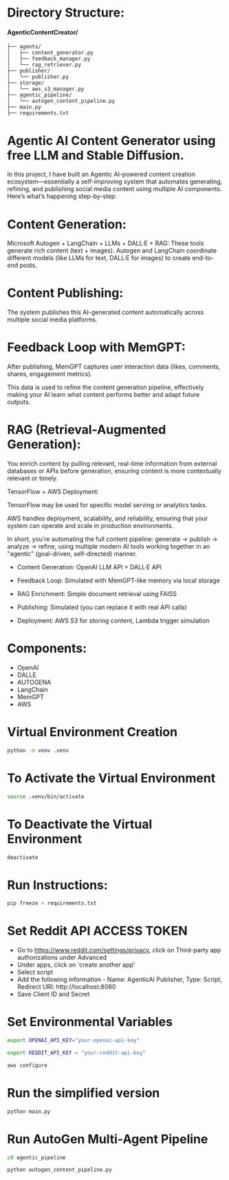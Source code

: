 # Directory Structure:

#### AgenticContentCreator/
```plaintext
├── agents/
│   ├── content_generator.py
│   ├── feedback_manager.py
│   └── rag_retriever.py
├── publisher/
│   └── publisher.py
├── storage/
│   └── aws_s3_manager.py
├── agentic_pipeline/
│   └── autogen_content_pipeline.py  
├── main.py
├── requirements.txt
```


# Agentic AI Content Generator using free LLM and Stable Diffusion.

In this project, I have built an Agentic AI-powered content creation ecosystem—essentially a self-improving system that automates generating, refining, and publishing social media content using multiple AI components. Here’s what’s happening step-by-step:

# Content Generation:

Microsoft Autogen + LangChain + LLMs + DALL·E + RAG:
These tools generate rich content (text + images). Autogen and LangChain coordinate different models (like LLMs for text, DALL·E for images) to create end-to-end posts.

# Content Publishing:

The system publishes this AI-generated content automatically across multiple social media platforms.

# Feedback Loop with MemGPT:

After publishing, MemGPT captures user interaction data (likes, comments, shares, engagement metrics).

This data is used to refine the content generation pipeline, effectively making your AI learn what content performs better and adapt future outputs.

# RAG (Retrieval-Augmented Generation):

You enrich content by pulling relevant, real-time information from external databases or APIs before generation, ensuring content is more contextually relevant or timely.

TensorFlow + AWS Deployment:

TensorFlow may be used for specific model serving or analytics tasks.

AWS handles deployment, scalability, and reliability, ensuring that your system can operate and scale in production environments.

In short, you’re automating the full content pipeline: generate → publish → analyze → refine, using multiple modern AI tools working together in an "agentic" (goal-driven, self-directed) manner.



- Content Generation: OpenAI LLM API + DALL·E API

- Feedback Loop: Simulated with MemGPT-like memory via local storage

- RAG Enrichment: Simple document retrieval using FAISS

- Publishing: Simulated (you can replace it with real API calls)

- Deployment: AWS S3 for storing content, Lambda trigger simulation



# Components:
- OpenAI
- DALLE
- AUTOGENA
- LangChain
- MemGPT 
- AWS 


# Virtual Environment Creation
```bash
python -m venv .venv
```

# To Activate the Virtual Environment 
```bash
source .venv/bin/activate
```

# To Deactivate the Virtual Environment 
```bash
deactivate 
```

# Run Instructions:

```bash
pip freeze > requirements.txt
```

# Set Reddit API ACCESS TOKEN

- Go to https://www.reddit.com/settings/privacy, click on Third-party app authorizations under Advanced
- Under apps, click on 'create another app'
- Select script
- Add the following information - Name: AgenticAI Publisher, Type: Script, Redirect URI: http://localhost:8080
- Save Client ID and Secret


# Set Environmental Variables

```bash
export OPENAI_API_KEY="your-openai-api-key"
```
```bash
export REDDIT_API_KEY = "your-reddit-api-key"
```

```bash
aws configure
```


# Run the simplified version

```bash 
python main.py
```

# Run AutoGen Multi-Agent Pipeline

```bash
cd agentic_pipeline
```
```bash
python autogen_content_pipeline.py
```
